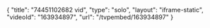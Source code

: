 {
    "title": "74451102682 vid",
    "type": "solo",
    "layout": "iframe-static",
    "videoId": "163934897",
    "url": "\/tvpembed\/163934897"
}